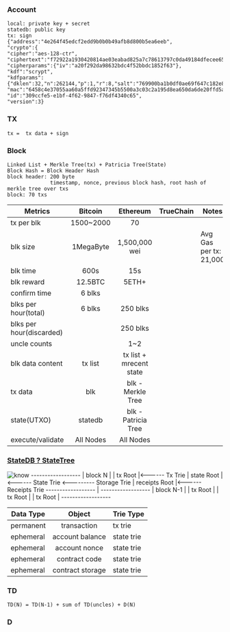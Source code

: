 ### Account
    local: private key + secret
    statedb: public key
    tx: sign
    {"address":"4e264f45edcf2edd9b0b0b49afb8d800b5ea6eeb",
    "crypto":{
    "cipher":"aes-128-ctr",
    "ciphertext":"f72922a1930420814ae03eabad825a7c78613797c0da49184dfecee6513a0c2c",
    "cipherparams":{"iv":"a20f292da98632bdc4f52bbdc1852f63"},
    "kdf":"scrypt",
    "kdfparams":{"dklen":32,"n":262144,"p":1,"r":8,"salt":"769900ba1b0df0ae69f647c182e89dbd0444c47bc948be1f9b5d108f2321ccb1"},
    "mac":"6458c4e37055aa60a5ffd92347345b5500a3c03c2a195d8ea650da6de20ffd5a"},
    "id":"309ccfe5-e1bf-4f62-9847-f76df4340c65",
    "version":3}
### TX
    tx =  tx data + sign
### Block
    Linked List + Merkle Tree(tx) + Patricia Tree(State)
    Block Hash = Block Header Hash
    block header: 200 byte
                  timestamp, nonce, previous block hash, root hash of merkle tree over txs
    block: 70 txs
   Metrics               | Bitcoin  |Ethereum               | TrueChain|Notes
  -----------------------|:--------:|:---------------------:|:--------:|-----
  tx per blk             |1500~2000 |   70                  |          | 
  blk size               |1MegaByte |  1,500,000 wei        |          | Avg Gas per tx: 21,000
  blk time               |    600s  |   15s                 |          | 
  blk reward             | 12.5BTC  |  5ETH+                |          | 
  confirm time           | 6 blks   |                       |          | 
  blks per hour(total)   | 6 blks   | 250 blks              |          |
 blks per hour(discarded)|          | 250 blks              |          |
  uncle counts           |          | 1~2                   |          |
  blk data content       |  tx list |tx list + mrecent state|          |
  tx data                | blk      | blk - Merkle Tree     |          |
  state(UTXO)            | statedb  | blk - Patricia Tree   |          |
  execute/validate       | All Nodes| All Nodes             |          |
  
### [StateDB ? StateTree](https://ethereum.github.io/blog/2015/06/26/state-tree-pruning/)

  ![know](https://i.stack.imgur.com/QpcFh.png)
    ------------------
    |    block N     |
    |    tx Root     |<------ Tx Trie
    |    state Root  |<------ State Trie <--------- Storage Trie
    |  receipts Root |<------ Receipts Trie
    ------------------
             |
    ------------------
    |    block N-1   |
    |    tx Root     |
    |    tx Root     |
    |    tx Root     |
    ------------------
   
   Data Type   | Object          | Trie Type
  -------------|:---------------:|:---------------
  permanent    | transaction     |   tx trie
  ephemeral    | account balance |   state trie
  ephemeral    | account nonce   |   state trie
  ephemeral    | contract code   |   state trie
  ephemeral    | contract storage|   state trie

### TD
    TD(N) = TD(N-1) + sum of TD(uncles) + D(N)
### D
